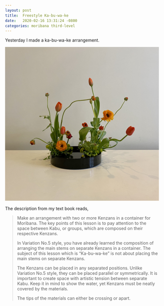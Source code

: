 ```yaml
---
layout: post
title:  Freestyle Ka-bu-wa-ke
date:   2020-02-16 13:31:24 -0800
categories: moribana third-level
---
```

Yesterday I made a ka-bu-wa-ke arrangement. 

![ka-bu-wa-ke arrangement](/assets/2020-02-16/ka-bu-wa-ke.png)

The description from my text book reads, 
> Make an arrangement with two or more Kenzans in a container for Moribana. The key points of this lesson is to pay attention to the space between Kabu, or groups, which are composed on their respective Kenzans.
>
> In Variation No.5 style, you have already learned the composition of arranging the main stems on separate Kenzans in a container. The subject of this lesson which is “Ka-bu-wa-ke” is not about placing the main stems on separate Kenzans.
>
> The Kenzans can be placed in any separated positions. Unlike Variation No.5 style, they can be placed parallel or symmetrically. It is important to create space with artistic tension between separate Kabu. Keep it in mind to show the water, yet Kenzans must be neatly covered by the materials.
>
> The tips of the materials can either be crossing or apart.